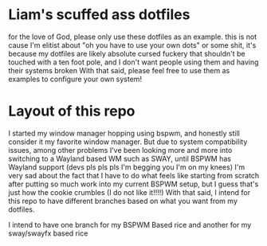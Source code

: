 # Liam's scuffed ass dotfiles
 for the love of God, please only use these dotfiles as an example. this is not cause I'm elitist about "oh you have to use your own dots" or some shit, it's because my dotfiles are likely absolute cursed fuckery that shouldn't be touched with a ten foot pole, and I don't want people using them and having their systems broken  With that said, please feel free to use them as examples to configure your own system!




# Layout of this repo
I started my window manager hopping using bspwm, and honestly still consider it my favorite window manager. But due to system compatibility issues, among other problems I've been looking more and more into switching to a Wayland based WM such as SWAY, until BSPWM has Wayland support (devs pls pls pls I'm begging you I'm on my knees) I'm very sad about the fact that I have to do what feels like starting from scratch after putting so much work into my current BSPWM setup, but I guess that's just how the cookie crumbles (I do not like it!!!!) With that said, I intend for this repo to have different branches based on what you want from my dotfiles.

I intend to have one branch for my BSPWM Based rice
and another for my sway/swayfx based rice

